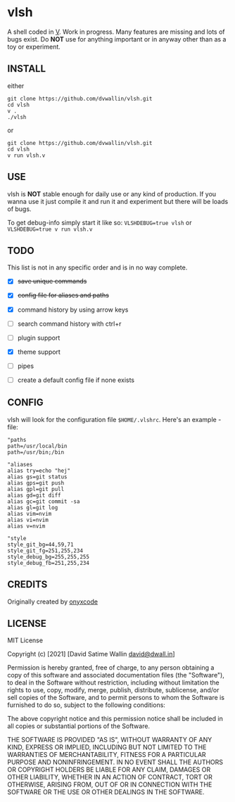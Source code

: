# vlsh
A shell coded in [V](https://vlang.io). Work in progress.
Many features are missing and lots of bugs exist. Do **NOT** use for anything important or in anyway other than as a toy or experiment.


## INSTALL
either
```
git clone https://github.com/dvwallin/vlsh.git
cd vlsh
v .
./vlsh
```

or
```
git clone https://github.com/dvwallin/vlsh.git
cd vlsh
v run vlsh.v
```

## USE
vlsh is **NOT** stable enough for daily use or any kind of production.
If you wanna use it just compile it and run it and experiment but there will be loads of bugs.

To get debug-info simply start it like so: `VLSHDEBUG=true vlsh` or `VLSHDEBUG=true v run vlsh.v`


## TODO
This list is not in any specific order and is in no way complete.
- [x] ~~save unique commands~~
- [x] ~~config file for aliases and paths~~
- [x] command history by using arrow keys
- [ ] search command history with ctrl+r
- [ ] plugin support
- [x] theme support
- [ ] pipes
- [ ] create a default config file if none exists


## CONFIG
vlsh will look for the configuration file `$HOME/.vlshrc`.
Here's an example -file:

```
"paths
path=/usr/local/bin
path=/usr/bin;/bin

"aliases
alias try=echo "hej"
alias gs=git status
alias gps=git push
alias gpl=git pull
alias gd=git diff
alias gc=git commit -sa
alias gl=git log
alias vim=nvim
alias vi=nvim
alias v=nvim

"style
style_git_bg=44,59,71
style_git_fg=251,255,234
style_debug_bg=255,255,255
style_debug_fb=251,255,234
```


## CREDITS
Originally created by [onyxcode](https://github.com/onyxcode/vish)


## LICENSE
MIT License

Copyright (c) [2021] [David Satime Wallin <david@dwall.in>]

Permission is hereby granted, free of charge, to any person obtaining a copy
of this software and associated documentation files (the "Software"), to deal
in the Software without restriction, including without limitation the rights
to use, copy, modify, merge, publish, distribute, sublicense, and/or sell
copies of the Software, and to permit persons to whom the Software is
furnished to do so, subject to the following conditions:

The above copyright notice and this permission notice shall be included in all
copies or substantial portions of the Software.

THE SOFTWARE IS PROVIDED "AS IS", WITHOUT WARRANTY OF ANY KIND, EXPRESS OR
IMPLIED, INCLUDING BUT NOT LIMITED TO THE WARRANTIES OF MERCHANTABILITY,
FITNESS FOR A PARTICULAR PURPOSE AND NONINFRINGEMENT. IN NO EVENT SHALL THE
AUTHORS OR COPYRIGHT HOLDERS BE LIABLE FOR ANY CLAIM, DAMAGES OR OTHER
LIABILITY, WHETHER IN AN ACTION OF CONTRACT, TORT OR OTHERWISE, ARISING FROM,
OUT OF OR IN CONNECTION WITH THE SOFTWARE OR THE USE OR OTHER DEALINGS IN THE
SOFTWARE.
